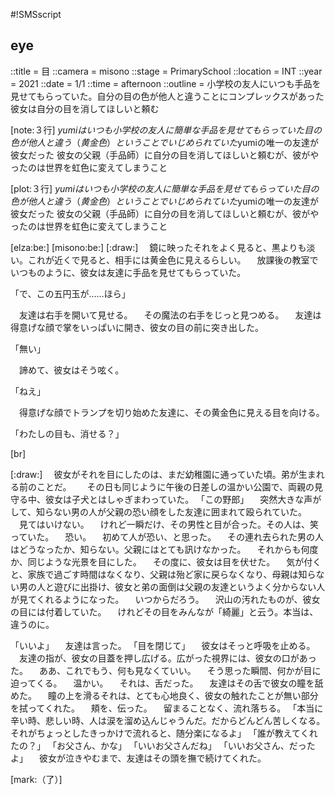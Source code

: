#!SMSscript

## eye

::title = 目
::camera = misono
::stage = PrimarySchool
::location = INT
::year = 2021
::date = 1/1
::time = afternoon
::outline = 小学校の友人にいつも手品を見せてもらっていた。自分の目の色が他人と違うことにコンプレックスがあった彼女は自分の目を消してほしいと頼む

[note:３行]
$yumiはいつも小学校の友人に簡単な手品を見せてもらっていた
目の色が他人と違う（黄金色）ということでいじめられていた$yumiの唯一の友達が彼女だった
彼女の父親（手品師）に自分の目を消してほしいと頼むが、彼がやったのは世界を虹色に変えてしまうこと

[plot:３行]
$yumiはいつも小学校の友人に簡単な手品を見せてもらっていた
目の色が他人と違う（黄金色）ということでいじめられていた$yumiの唯一の友達が彼女だった
彼女の父親（手品師）に自分の目を消してほしいと頼むが、彼がやったのは世界を虹色に変えてしまうこと

[elza:be:]
[misono:be:]
[:draw:]
　鏡に映ったそれをよく見ると、黒よりも淡い。これが近くで見ると、相手には黄金色に見えるらしい。
　放課後の教室でいつものように、彼女は友達に手品を見せてもらっていた。

「で、この五円玉が……ほら」

　友達は右手を開いて見せる。
　その魔法の右手をじっと見つめる。
　友達は得意げな顔で掌をいっぱいに開き、彼女の目の前に突き出した。

「無い」

　諦めて、彼女はそう呟く。

「ねえ」

　得意げな顔でトランプを切り始めた友達に、その黄金色に見える目を向ける。

「わたしの目も、消せる？」

[br]

[:draw:]
　彼女がそれを目にしたのは、まだ幼稚園に通っていた頃。弟が生まれる前のことだ。　
　その日も同じように午後の日差しの温かい公園で、両親の見守る中、彼女は子犬とはしゃぎまわっていた。
「この野郎」
　突然大きな声がして、知らない男の人が父親の恐い顔をした友達に囲まれて殴られていた。
　見てはいけない。
　けれど一瞬だけ、その男性と目が合った。その人は、笑っていた。
　恐い。
　初めて人が恐い、と思った。
　その連れ去られた男の人はどうなったか、知らない。父親にはとても訊けなかった。
　それからも何度か、同じような光景を目にした。
　その度に、彼女は目を伏せた。
　気が付くと、家族で過ごす時間はなくなり、父親は殆ど家に戻らなくなり、母親は知らない男の人と遊びに出掛け、彼女と弟の面倒は父親の友達というよく分からない人が見てくれるようになった。
　いつからだろう。
　沢山の汚れたものが、彼女の目には付着していた。
　けれどその目をみんなが「綺麗」と云う。本当は、違うのに。

「いいよ」
　友達は言った。
「目を閉じて」
　彼女はそっと呼吸を止める。
　友達の指が、彼女の目蓋を押し広げる。広がった視界には、彼女の口があった。
　ああ、これでもう、何も見なくていい。
　そう思った瞬間、何かが目に迫ってくる。
　温かい。
　それは、舌だった。
　友達はその舌で彼女の瞳を舐めた。
　瞳の上を滑るそれは、とても心地良く、彼女の触れたことが無い部分を拭ってくれた。
　頬を、伝った。
　留まることなく、流れ落ちる。
「本当に辛い時、悲しい時、人は涙を溜め込んじゃうんだ。だからどんどん苦しくなる。それがちょっとしたきっかけで流れると、随分楽になるよ」
「誰が教えてくれたの？」
「お父さん、かな」
「いいお父さんだね」
「いいお父さん、だったよ」
　彼女が泣きやむまで、友達はその頭を撫で続けてくれた。

[mark:（了）]

